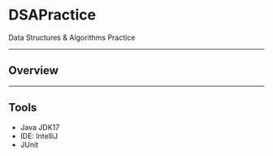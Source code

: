 # DSAPractice
Data Structures &amp; Algorithms Practice

---

## Overview


---
## Tools

* Java JDK17
* IDE: IntelliJ 
* JUnit
